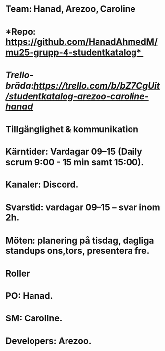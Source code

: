 # **Team: Hanad, Arezoo, Caroline**
# *Repo: https://github.com/HanadAhmedM/mu25-grupp-4-studentkatalog* 
# *Trello-bräda:https://trello.com/b/bZ7CgUit/studentkatalog-arezoo-caroline-hanad*

# **Tillgänglighet & kommunikation**
# **Kärntider:** Vardagar 09–15  (Daily scrum 9:00 - 15 min samt 15:00).
# **Kanaler:** Discord.
# **Svarstid:** vardagar 09–15 – svar inom 2h.
# **Möten:** planering på tisdag, dagliga standups ons,tors, presentera fre.

# **Roller**
# **PO:** Hanad.
# **SM:** Caroline.
# **Developers:** Arezoo.
